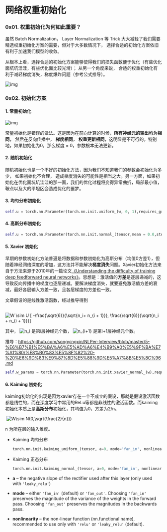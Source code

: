 # 网络权重初始化

### 0x01. 权重初始化为何如此重要？

虽然 Batch Normalization， Layer Normalization 等 Trick 大大减轻了我们需要精选权重初始化方案的需要，但对于大多数情况下， 选择合适的初始化方案依旧有利于加速我们模型的收敛。

从根本上看，选择合适的初始化方案能够使得我们的损失函数便于优化（有些优化面坑坑洼洼，有些优化面比较光滑）； 从另一个角度来说， 合适的权重初始化有利于减轻梯度消失，梯度爆炸问题（参考公式推导）。

![img](https://pic2.zhimg.com/80/v2-addec65febc7e2d1599135d02d5faaa4_1440w.png)

### 0x02. 初始化方案

#### 1. 常量初始化

![img](https://pic4.zhimg.com/80/v2-ca989fb91c422c566ce30b0496d0fc97_1440w.jpg)

常量初始化是错误的做法。这是因为在前向计算的时候，**所有神经元的输出均为相同**， 然后在反向传播中， **梯度相同**， **权重更新相同**，这明显是不可行的。特别地，如果初始化为0，那么梯度 = 0，参数根本无法更新。

#### 2. 随机初始化

随机初始化也是一个不好的初始化方法，因为我们不知道我们的参数会初始化为多少， 如果初始化不合理， 造成梯度消失的可能性是相当之大。另一方面，如果初始化在优化面坑坑洼洼的那一面，我们的优化过程将变得异常曲折，局部最小值，鞍点以及大的平坦区会造成优化的噩梦。

#### 3. 均匀分布初始化

```python
self.u = torch.nn.Parameter(torch.nn.init.uniform_(w, 0, 1),requires_grad=True)
```

#### 4. 高斯分布初始化

```python
self.u = torch.nn.Parameter(torch.nn.init.normal_(tensor,mean = 0.0,std = 1.0),requires_grad = True)
```

#### 5. Xavier 初始化

早期的参数初始化方法普遍是将数据和参数初始化为高斯分布（均值0方差1），但随着神经网络深度的增加，这方法并不能解决**梯度消失**问题。Xavier初始化方法来自于方法来源于2010年的一篇论文[《Understanding the difficulty of training deep feedforward neural networks》](http://machinelearning.wustl.edu/mlpapers/paper_files/AISTATS2010_GlorotB10.pdf)。思想是：激活值的**方差**是逐层递减的，这导致反向传播中的梯度也逐层递减。要解决梯度消失，就要避免激活值方差的衰减，最好各层输入方差一致，且各层梯度的方差也一致。

文章假设的是线性激活函数，经过推导得到

​                                                          ![W  \sim U [ -\frac{\sqrt{6}}{\sqrt{n_i+ n_{i + 1}}}, \frac{\sqrt{6}}{\sqrt{n_i + n_{i + 1}}}]](https://www.zhihu.com/equation?tex=W%20%20%5Csim%20U%20%5B%20-%5Cfrac%7B%5Csqrt%7B6%7D%7D%7B%5Csqrt%7Bn_i%2B%20n_%7Bi%20%2B%201%7D%7D%7D%2C%20%5Cfrac%7B%5Csqrt%7B6%7D%7D%7B%5Csqrt%7Bn_i%20%2B%20n_%7Bi%20%2B%201%7D%7D%7D%5D)  

其中， ![n_i](https://www.zhihu.com/equation?tex=n_i)  是第i层神经元个数， ![n_{i+1}](https://www.zhihu.com/equation?tex=n_%7Bi%2B1%7D)  是第i+1层神经元个数。

推导：https://github.com/songyingxin/NLPer-Interview/blob/master/5-%E6%B7%B1%E5%BA%A6%E5%AD%A6%E4%B9%A0%E5%9F%BA%E7%A1%80/%E8%B0%83%E5%8F%82%20-%20%E6%9D%83%E9%87%8D%E5%88%9D%E5%A7%8B%E5%8C%96.md

```python
self.w_params = torch.nn.Parameter(torch.nn.init.xavier_normal_(w),requires_grad=True)
```



#### 6. Kaiming 初始化

kaiming初始化的出现是因为xavier存在一个不成立的假设，那就是假设激活函数都是线性的，而在深度学习中常用的ReLu等都是非线性的激活函数。而kaiming初始化本质上是**高斯分布**初始化，其均值为0，方差为2/n。

​                                                                              ![W\sim N(0,\sqrt{\frac{2}{n}})](https://www.zhihu.com/equation?tex=W%5Csim%20N(0%2C%5Csqrt%7B%5Cfrac%7B2%7D%7Bn%7D%7D))  

n  为所在层的输入维度。

- Kaiming 均匀分布

  ```python
  torch.nn.init.kaiming_uniform_(tensor, a=0, mode='fan_in', nonlinearity='leaky_relu')
  ```

- Kaiming 正态分布

  ```python
  torch.nn.init.kaiming_normal_(tensor, a=0, mode='fan_in', nonlinearity='leaky_relu')
  ```



- **a** – the negative slope of the rectifier used after this layer (only used with `'leaky_relu'`)
- **mode** – either `'fan_in'` (default) or `'fan_out'`. Choosing `'fan_in'` preserves the magnitude of the variance of the weights in the forward pass. Choosing `'fan_out'` preserves the magnitudes in the backwards pass.
- **nonlinearity** – the non-linear function (nn.functional name), recommended to use only with `'relu'` or `'leaky_relu'` (default).